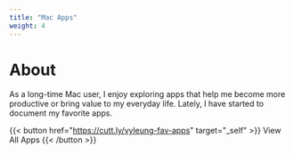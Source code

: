 ```yaml
---
title: "Mac Apps"
weight: 4
---
```

# About
As a long-time Mac user, I enjoy exploring apps that help me become more productive or bring value to my everyday life. Lately, I have started to document my favorite apps.

{{< button href="https://cutt.ly/vyleung-fav-apps" target="_self" >}}
View All Apps
{{< /button >}}